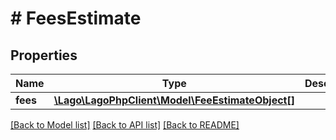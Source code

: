 # # FeesEstimate

## Properties

Name | Type | Description | Notes
------------ | ------------- | ------------- | -------------
**fees** | [**\Lago\LagoPhpClient\Model\FeeEstimateObject[]**](FeeEstimateObject.md) |  |

[[Back to Model list]](../../README.md#models) [[Back to API list]](../../README.md#endpoints) [[Back to README]](../../README.md)
